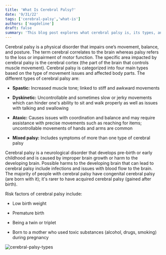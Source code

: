 ```yaml
---
title: 'What Is Cerebral Palsy?'
date: '9/31/22'
tags: ['cerebral-palsy','what-is']
authors: ['magdeline']
draft: false
summary: 'This blog post explores what cerebral palsy is, its types, and its risk factors. Check this post out to learn about cerebral palsy on a general level.'
---
```

Cerebral palsy is a physical disorder that impairs one’s movement, balance, and posture. The term cerebral correlates to the brain whereas palsy refers to the loss or impairment of motor function. The specific area impacted by cerebral palsy is the cerebral cortex (the part of the brain that controls muscle movement). Cerebral palsy is categorized into four main types based on the type of movement issues and affected body parts. The different types of cerebral palsy are: 
- **Spastic:** Increased muscle tone; linked to stiff and awkward movements

- **Dyskinetic:** Uncontrollable and sometimes slow or jerky movements which can hinder one's ability to sit and walk properly as well as issues with talking and swallowing
 
- **Ataxic:** Causes issues with coordination and balance and may require assistance with precise movements such as reaching for items; uncontrollable movements of hands and arms are common

- **Mixed palsy:** Includes symptoms of more than one type of cerebral palsy

Cerebral palsy is a neurological disorder that develops pre-birth or early childhood and is caused by improper brain growth or harm to the developing brain. Possible harms to the developing brain that can lead to cerebral palsy include infections and issues with blood flow to the brain. The majority of people with cerebral palsy have congenital cerebral palsy (are born with it); it's rarer to have acquired cerebral palsy (gained after birth). 

Risk factors of cerebral palsy include:

- Low birth weight

- Premature birth

- Being a twin or triplet

- Born to a mother who used toxic substances (alcohol, drugs, smoking) during pregnancy

![cerebral-palsy-types](https://www.gillettechildrens.org/images/made/assets/uploads/blog/CP_Awarness_2016_InfoGraphics_What_Types_500_583_70.jpg)

